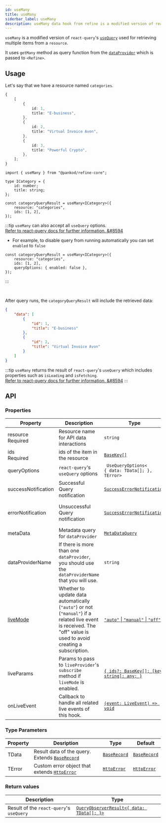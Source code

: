 ```yaml
---
id: useMany
title: useMany
siderbar_label: useMany
description: useMany data hook from refine is a modified version of react-query's useQuery for retrieving multiple items from a resource
---
```


`useMany` is a modified version of `react-query`'s [`useQuery`](https://react-query.tanstack.com/guides/queries) used for retrieving multiple items from a `resource`.

It uses `getMany` method as query function from the [`dataProvider`](/api-reference/core/providers/data-provider.md) which is passed to `<Refine>`.

## Usage

Let's say that we have a resource named `categories`.

```ts title="https://api.fake-rest.refine.dev/categories"
{
    [
        {
            id: 1,
            title: "E-business",
        },
        {
            id: 2,
            title: "Virtual Invoice Avon",
        },
        {
            id: 3,
            title: "Powerful Crypto",
        },
    ];
}
```

```tsx 
import { useMany } from "@pankod/refine-core";

type ICategory = {
    id: number;
    title: string;
};

const categoryQueryResult = useMany<ICategory>({
    resource: "categories",
    ids: [1, 2],
});
```

:::tip
`useMany` can also accept all `useQuery` options.  
[Refer to react-query docs for further information. &#8594](https://react-query.tanstack.com/reference/useQuery)

-   For example, to disable query from running automatically you can set `enabled` to `false`

```tsx
const categoryQueryResult = useMany<ICategory>({
    resource: "categories",
    ids: [1, 2],
    queryOptions: { enabled: false },
});
```

:::

<br />

After query runs, the `categoryQueryResult` will include the retrieved data:

```json title="categoryQueryResult.data"
{
    "data": [
        {
            "id": 1,
            "title": "E-business"
        },
        {
            "id": 2,
            "title": "Virtual Invoice Avon"
        }
    ]
}
```

:::tip
`useMany` returns the result of `react-query`'s `useQuery` which includes properties such as `isLoading` and `isFetching`.  
[Refer to react-query docs for further information. &#8594](https://react-query.tanstack.com/reference/useQuery)
:::

## API

### Properties

| Property                                                                                            | Description                                                                                                                                                        | Type                                                                           | Default                             |
| --------------------------------------------------------------------------------------------------- | ------------------------------------------------------------------------------------------------------------------------------------------------------------------ | ------------------------------------------------------------------------------ | ----------------------------------- |
| <div className="required-block"><div>resource</div> <div className=" required">Required</div></div> | Resource name for API data interactions                                                                                                                            | `string`                                                                       |                                     |
| ids <div className="required">Required</div>                                                        | ids of the item in the resource                                                                                                                                    | [`BaseKey[]`](/api-reference/core/interfaces.md#basekey)                                                                      |                                     |
| queryOptions                                                                                        | `react-query`'s `useQuery` options                                                                                                                                 | ` UseQueryOptions<`<br/>`{ data: TData[]; },`<br/>`TError>`                    |                                     |
| successNotification                                                                                 | Successful Query notification                                                                                                                                      | [`SuccessErrorNotification`](/api-reference/core/interfaces.md#successerrornotification)     | `false`                             |
| errorNotification                                                                                   | Unsuccessful Query notification                                                                                                                                    | [`SuccessErrorNotification`](/api-reference/core/interfaces.md#successerrornotification)     | "Error (status code: `statusCode`)" |
| metaData                                                                                            | Metadata query for `dataProvider`                                                                                                                                  | [`MetaDataQuery`](/api-reference/core/interfaces.md#metadataquery)                           | {}                                  |
| dataProviderName                                                                                    | If there is more than one `dataProvider`, you should use the `dataProviderName` that you will use.                                                                 | `string`                                                                       | `default`                           |
| [liveMode](/api-reference/core/providers/live-provider.md#usage-in-a-hook)                                        | Whether to update data automatically (`"auto"`) or not (`"manual"`) if a related live event is received. The "off" value is used to avoid creating a subscription. | [`"auto"` \| `"manual"` \| `"off"`](/api-reference/core/interfaces.md#livemodeprops)         | `"off"`                             |
| liveParams                                                                                          | Params to pass to `liveProvider`'s `subscribe` method if `liveMode` is enabled.                                                                                    | [`{ ids?: BaseKey[]; [key: string]: any; }`](/api-reference/core/interfaces.md#livemodeprops) | `undefined`                         |
| onLiveEvent                                                                                         | Callback to handle all related live events of this hook.                                                                                                           | [`(event: LiveEvent) => void`](/api-reference/core/interfaces.md#livemodeprops)              | `undefined`                         |

### Type Parameters

| Property | Desription                                                                       | Type                                           | Default                                        |
| -------- | -------------------------------------------------------------------------------- | ---------------------------------------------- | ---------------------------------------------- |
| TData    | Result data of the query. Extends [`BaseRecord`](/api-reference/core/interfaces.md#baserecord) | [`BaseRecord`](/api-reference/core/interfaces.md#baserecord) | [`BaseRecord`](/api-reference/core/interfaces.md#baserecord) |
| TError   | Custom error object that extends [`HttpError`](/api-reference/core/interfaces.md#httperror)    | [`HttpError`](/api-reference/core/interfaces.md#httperror)   | [`HttpError`](/api-reference/core/interfaces.md#httperror)   |

### Return values

| Description                              | Type                                                                                             |
| ---------------------------------------- | ------------------------------------------------------------------------------------------------ |
| Result of the `react-query`'s `useQuery` | [`QueryObserverResult<{ data: TData[]; }>`](https://react-query.tanstack.com/reference/useQuery) |

